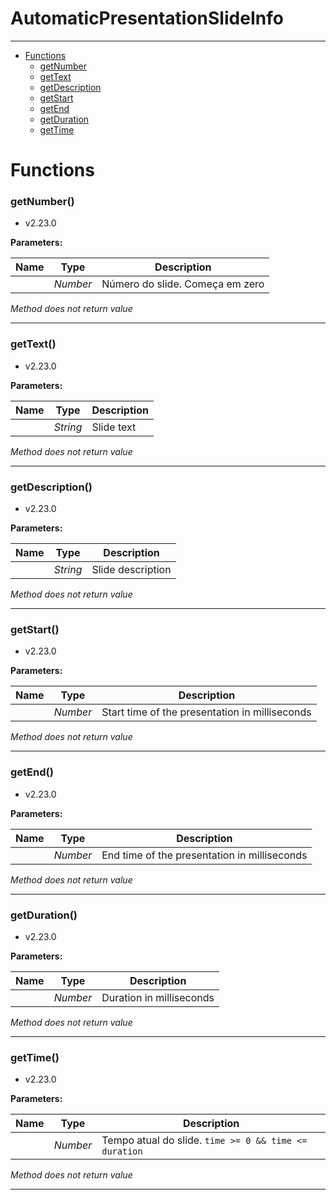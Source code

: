 # AutomaticPresentationSlideInfo

---

- [Functions](#functions)
  - [getNumber](#getnumber)
  - [getText](#gettext)
  - [getDescription](#getdescription)
  - [getStart](#getstart)
  - [getEnd](#getend)
  - [getDuration](#getduration)
  - [getTime](#gettime)


# Functions 
### getNumber()
- v2.23.0



**Parameters:**

| Name | Type  | Description |
| ---- | :---: | ------------|
|  | _Number_ | Número do slide. Começa em zero |


_Method does not return value_

---


### getText()
- v2.23.0



**Parameters:**

| Name | Type  | Description |
| ---- | :---: | ------------|
|  | _String_ | Slide text |


_Method does not return value_

---


### getDescription()
- v2.23.0



**Parameters:**

| Name | Type  | Description |
| ---- | :---: | ------------|
|  | _String_ | Slide description |


_Method does not return value_

---


### getStart()
- v2.23.0



**Parameters:**

| Name | Type  | Description |
| ---- | :---: | ------------|
|  | _Number_ | Start time of the presentation in milliseconds |


_Method does not return value_

---


### getEnd()
- v2.23.0



**Parameters:**

| Name | Type  | Description |
| ---- | :---: | ------------|
|  | _Number_ | End time of the presentation in milliseconds |


_Method does not return value_

---


### getDuration()
- v2.23.0



**Parameters:**

| Name | Type  | Description |
| ---- | :---: | ------------|
|  | _Number_ | Duration in milliseconds |


_Method does not return value_

---


### getTime()
- v2.23.0



**Parameters:**

| Name | Type  | Description |
| ---- | :---: | ------------|
|  | _Number_ | Tempo atual do slide. `time >= 0 && time <= duration` |


_Method does not return value_

---
